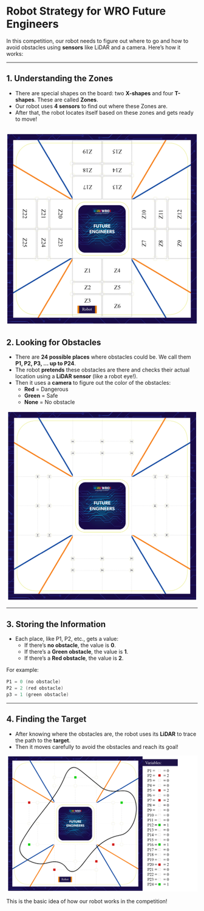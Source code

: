 # Robot Strategy for WRO Future Engineers

In this competition, our robot needs to figure out where to go and how to avoid obstacles using **sensors** like LiDAR and a camera. Here’s how it works:

---

## 1. **Understanding the Zones**

- There are special shapes on the board: two **X-shapes** and four **T-shapes**. These are called **Zones**.
- Our robot uses **4 sensors** to find out where these Zones are.
- After that, the robot locates itself based on these zones and gets ready to move!

![zones](https://github.com/DexterTaha/WRO-FE-2024-Mindcraft-International/blob/71f4f0625fcd301564ceb619e6b7f5b077dd08b7/images/zones.png)
---

## 2. **Looking for Obstacles**

- There are **24 possible places** where obstacles could be. We call them **P1, P2, P3, … up to P24**.
- The robot **pretends** these obstacles are there and checks their actual location using a **LiDAR sensor** (like a robot eye!).
- Then it uses a **camera** to figure out the color of the obstacles:
  - **Red** = Dangerous
  - **Green** = Safe
  - **None** = No obstacle
    
![obstacles](https://github.com/DexterTaha/WRO-FE-2024-Mindcraft-International/blob/9781a5c67df650d096feca76e06a3b82906b8b59/images/obstacles.png)

---

## 3. **Storing the Information**

- Each place, like P1, P2, etc., gets a value:
  - If there’s **no obstacle**, the value is **0**.
  - If there’s a **Green obstacle**, the value is **1**.
  - If there’s a **Red obstacle**, the value is **2**.
  
For example:
```powershell
P1 = 0 (no obstacle)
P2 = 2 (red obstacle)
p3 = 1 (green obstacle)
```


---

## 4. **Finding the Target**

- After knowing where the obstacles are, the robot uses its **LiDAR** to trace the path to the **target**.
- Then it moves carefully to avoid the obstacles and reach its goal!

![variables](https://github.com/DexterTaha/WRO-FE-2024-Mindcraft-International/blob/9ee2800d892db4f2527620af95ed6c12a5400082/images/variables.png)

This is the basic idea of how our robot works in the competition!
